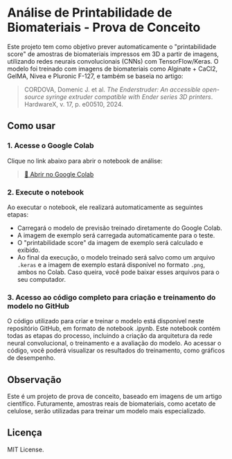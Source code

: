 # Análise de Printabilidade de Biomateriais - Prova de Conceito

Este projeto tem como objetivo prever automaticamente o "printabilidade score" de amostras de biomateriais impressos em 3D a partir de imagens, utilizando redes neurais convolucionais (CNNs) com TensorFlow/Keras. O modelo foi treinado com imagens de biomateriais como Alginate + CaCl2, GelMA, Nivea e Pluronic F-127, e também se baseia no artigo:

> CORDOVA, Domenic J. et al. *The Enderstruder: An accessible open-source syringe extruder compatible with Ender series 3D printers*. HardwareX, v. 17, p. e00510, 2024.

## Como usar

### 1. Acesse o Google Colab

Clique no link abaixo para abrir o notebook de análise:

> [🔗 Abrir no Google Colab](https://colab.research.google.com/drive/1fj3Lq4Kldte4dZBxzvhAABXbBwRNgMIu?usp=sharing)

### 2. Execute o notebook

Ao executar o notebook, ele realizará automaticamente as seguintes etapas:

- Carregará o modelo de previsão treinado diretamente do Google Colab.
- A imagem de exemplo será carregada automaticamente para o teste.
- O "printabilidade score" da imagem de exemplo será calculado e exibido.
- Ao final da execução, o modelo treinado será salvo como um arquivo `.keras` e a imagem de exemplo estará disponível no formato `.png`, ambos no Colab. Caso queira, você pode baixar esses arquivos para o seu computador.

### 3. Acesso ao código completo para criação e treinamento do modelo no GitHub

O código utilizado para criar e treinar o modelo está disponível neste repositório GitHub, em formato de notebook .ipynb. Este notebook contém todas as etapas do processo, incluindo a criação da arquitetura da rede neural convolucional, o treinamento e a avaliação do modelo. Ao acessar o código, você poderá visualizar os resultados do treinamento, como gráficos de desempenho.

## Observação

Este é um projeto de prova de conceito, baseado em imagens de um artigo científico. Futuramente, amostras reais de biomateriais, como acetato de celulose, serão utilizadas para treinar um modelo mais especializado.

## Licença

MIT License.
